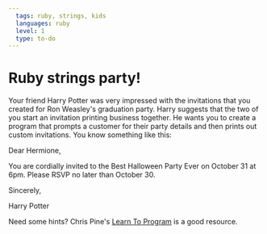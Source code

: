 ```yaml
---
  tags: ruby, strings, kids 
  languages: ruby
  level: 1
  type: to-do
---
```


# Ruby strings party!

Your friend Harry Potter was very impressed with the invitations that you created for Ron Weasley's graduation party. Harry suggests that the two of you start an invitation printing business together. He wants you to create a program that prompts a customer for their party details and then prints out custom invitations. You know something like this:

Dear Hermione,

You are cordially invited to the Best Halloween Party Ever on October 31 at 6pm. Please RSVP no later than October 30.

Sincerely,

Harry Potter


Need some hints? Chris Pine's [Learn To Program](https://pine.fm/LearnToProgram/) is a good resource.

